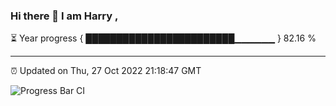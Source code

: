 ### Hi there 👋 I am Harry , 

⏳ Year progress { ████████████████████████▁▁▁▁▁▁ } 82.16 %

---

⏰ Updated on Thu, 27 Oct 2022 21:18:47 GMT

![Progress Bar CI](https://github.com/duykhang68/duykhang68/workflows/Progress%20Bar%20CI/badge.svg)
